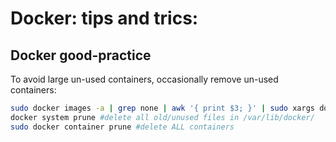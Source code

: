 # Docker: tips and trics:

## Docker good-practice
To avoid large un-used containers, occasionally remove un-used containers:
```bash
sudo docker images -a | grep none | awk '{ print $3; }' | sudo xargs docker rmi –force #delete all images called "none"
docker system prune #delete all old/unused files in /var/lib/docker/
sudo docker container prune #delete ALL containers
```
